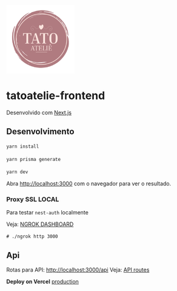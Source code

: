 <p><img src="./docs/images/logo-face.png" width="180" height="180"/></p>

# tatoatelie-frontend

Desenvolvido com [Next.js](https://nextjs.org/)

## Desenvolvimento

```bash
yarn install

yarn prisma generate

yarn dev
```

Abra [http://localhost:3000](http://localhost:3000) com o navegador para ver o resultado.

### Proxy SSL LOCAL
Para testar `nest-auth` localmente

Veja: [NGROK DASHBOARD](https://dashboard.ngrok.com/get-started/setup)

```# ./ngrok http 3000```

## Api
Rotas para API: [http://localhost:3000/api](http://localhost:3000/api)
 Veja: [API routes](https://nextjs.org/docs/api-routes/introduction)

**Deploy on Vercel**
[production](https://www.tatoatelie.com.br)
